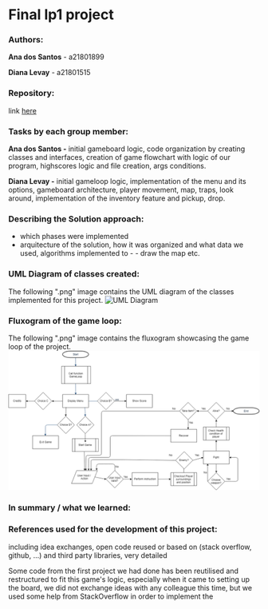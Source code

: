 # Final lp1 project

### Authors:
**Ana dos Santos** - a21801899

**Diana Levay** - a21801515

### Repository:
link [here](https://github.com/nanilevay/projeto_lp1_segunda_epoca)

### Tasks by each group member:

**Ana dos Santos -** initial gameboard logic, code organization by creating classes and interfaces, creation of game flowchart with logic of our program, highscores logic and file creation, args conditions.

**Diana Levay -** initial gameloop logic, implementation of the menu and its options, gameboard architecture, player movement, map, traps, look around, implementation of the inventory feature and pickup, drop.

### Describing the Solution approach:
- which phases were implemented
- arquitecture of the solution, how it was organized and what data we used, algorithms implemented to - - draw the map etc.

### UML Diagram of classes created:
The following ".png" image contains the UML diagram of the classes implemented for this project.
![UML Diagram](URL)

### Fluxogram of the game loop:
The following ".png" image contains the fluxogram showcasing the game loop of the project.
![Fluxogram](LP1_EP2_FlowChart.png)

### In summary / what we learned:

### References used for the development of this project:
including idea exchanges, open code reused or based on (stack overflow, github, ...) and third party libraries, very detailed

Some code from the first project we had done has been reutilised and restructured to fit this game's logic, especially when it came to setting up the board, we did not exchange ideas with any colleague this time, but we used some help from StackOverflow in order to implement the







